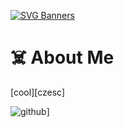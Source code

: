 [![SVG Banners](https://svg-banners.vercel.app/api?type=glitch&text1=🌪️koaziu🌪️&width=1000&height=200)](https://github.com/koziuu/koziuu/blob/main/README.md)

# ☠️ About Me

[cool][czesc]

![github](https://img.shields.io/badge/GitHub-000000?style=for-the-badge&logo=GitHub&logoColor=white)]
